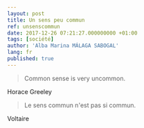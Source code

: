 ```yaml
---
layout: post
title: Un sens peu commun
ref: unsenscommun
date: 2017-12-26 07:21:27.000000000 +01:00
tags: [société]
author: 'Alba Marina MÁLAGA SABOGAL'
lang: fr
published: true
---
```


> Common sense is very uncommon.

Horace Greeley

> Le sens commun n'est pas si commun.

Voltaire
